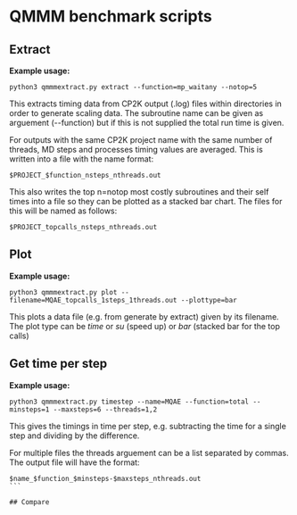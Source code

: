# QMMM benchmark scripts


## Extract 

**Example usage:**
```
python3 qmmmextract.py extract --function=mp_waitany --notop=5
```
This extracts timing data from CP2K output (.log) files within directories
in order to generate scaling data. The subroutine name can be given as 
arguement (--function) but if this is not supplied the total
run time is given.


For outputs with the same CP2K project name with the same number of
threads, MD steps and processes timing values are averaged. This is
written into a file with the name format:

```
$PROJECT_$function_nsteps_nthreads.out
```


This also writes the top n=notop most costly subroutines and their self
times into a file so they can be plotted as a stacked bar chart. The
files for this will be named as follows:

```
$PROJECT_topcalls_nsteps_nthreads.out
```


## Plot

**Example usage:**
```
python3 qmmmextract.py plot --filename=MQAE_topcalls_1steps_1threads.out --plottype=bar
```

This plots a data file (e.g. from generate by extract) given by its filename. The
plot type can be _time_ or _su_ (speed up) or _bar_ (stacked bar for the top calls)

## Get time per step 

**Example usage:**

```
python3 qmmmextract.py timestep --name=MQAE --function=total --minsteps=1 --maxsteps=6 --threads=1,2
```
This gives the timings in time per step, e.g. subtracting the time for a single step
and dividing by the difference.

For multiple files the threads arguement can be a list separated by commas.
The output file will have the format:

````
$name_$function_$minsteps-$maxsteps_nthreads.out
```

## Compare
